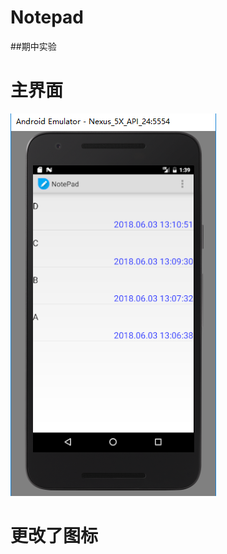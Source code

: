 # Notepad
##期中实验

# 主界面  

![image](https://github.com/xiaoaini12138/Notepad/blob/master/screenshot/09.png)

# 更改了图标
